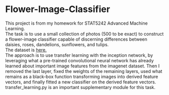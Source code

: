 # Flower-Image-Classifier

This project is from my homework for STAT5242 Advanced Machine Learning. <br>
The task is to use a small collection of photos (500 to be exact) to construct a flower-image classifier capable of discerning differences between daisies, roses, dandelions, sunflowers, and tulips.<br>
The dataset is <a href="http://download.tensorflow.org/example_images/flower_photos.tgz">here.</a> <br>
The approach is to use transfer learning with the inception network, by leveraging what a pre-trained convolutional neural network has already learned about important image features from the imagenet dataset. Then I removed the last layer, fixed the weights of the remaining layers, used what remains as a black-box function transforming images into derived feature vectors, and finally fitted a new classifier on the derived feature vectors.<br>
transfer_learning.py is an important supplementary module for this task. 
